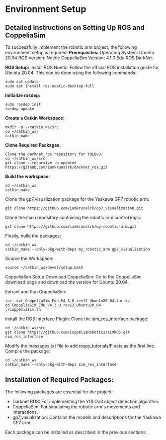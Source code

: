 # Environment Setup

## Detailed Instructions on Setting Up ROS and CoppeliaSim
To successfully implement the robotic arm project, the following environment setup is required:
**Prerequisites:**
Operating System: Ubuntu 20.04
ROS Version: Noetic
CoppeliaSim Version: 4.1.0 Edu
ROS DarkNet

**ROS Setup:**
Install ROS Noetic: Follow the official ROS installation guide for Ubuntu 20.04. This can be done using the following commands:
```
sudo apt update
sudo apt install ros-noetic-desktop-full
```

**Initialize rosdep:**
```
sudo rosdep init
rosdep update
```

**Create a Catkin Workspace:**
```
mkdir -p ~/catkin_ws/src
cd ~/catkin_ws/
catkin_make
```

**Clone Required Packages:**
```
Clone the darknet_ros repository for YOLOv3:
cd ~/catkin_ws/src
git clone --recursive -b updated https://github.com/iamkrunalrk/darknet_ros.git
```

**Build the workspace:**
```
cd ~/catkin_ws
catkin_make
```

Clone the gp7_visualization package for the Yaskawa GP7 robotic arm:
```
git clone https://github.com/iamkrunalrk/gp7_visualization.git
```

Clone the main repository containing the robotic arm control logic:
```
git clone https://github.com/iamkrunalrk/my-robotic-arm.git
```

Finally, build the packages:
```
cd ~/catkin_ws
catkin_make --only-pkg-with-deps my_robotic_arm gp7_visualization
```

Source the Workspace:
```
source ~/catkin_ws/devel/setup.bash
```

CoppeliaSim Setup
Download CoppeliaSim: Go to the CoppeliaSim download page and download the version for Ubuntu 20.04.

Extract and Run CoppeliaSim:
```
tar -xvf CoppeliaSim_Edu_V4_3_0_rev12_Ubuntu20_04.tar.xz
cd CoppeliaSim_Edu_V4_3_0_rev12_Ubuntu20_04
./coppeliaSim.sh
```

Install the ROS Interface Plugin:
Clone the sim_ros_interface package:
```
cd ~/catkin_ws/src
git clone https://github.com/CoppeliaRobotics/simROS.git sim_ros_interface
```

Modify the messages.txt file to add rospy_tutorials/Floats as the first line.
Compile the package:
```
cd ~/catkin_ws
catkin_make --only-pkg-with-deps sim_ros_interface
```

## Installation of Required Packages:

The following packages are essential for the project:
- Darknet ROS: For implementing the YOLOv3 object detection algorithm.
- CoppeliaSim: For simulating the robotic arm's movements and interactions.
- gp7_visualization: Contains the models and descriptions for the Yaskawa GP7 arm.

Each package can be installed as described in the previous sections.

